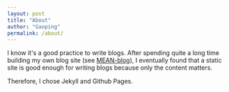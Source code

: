 ```yaml
---
layout: post
title: "About"
author: "Gaoping"
permalink: /about/
---
```


I know it's a good practice to write blogs. After spending quite a long time building my own blog site (see [MEAN-blog](https://github.com/gaopinghuang0/MEAN-blog)), I eventually found that a static site is good enough for writing blogs because only the content matters.

Therefore, I chose Jekyll and Github Pages.
